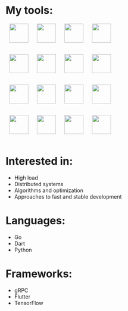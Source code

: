 
# My tools:



<img align="left" style="padding-left: 10px; padding-right: 10px; padding-bottom: 10px;" width="51px" height="51px" src="https://juststickers.in/wp-content/uploads/2016/07/go-programming-language.png" />
<img align="left" style="padding-left: 10px; padding-right: 10px; padding-bottom: 10px;" width="51px"  height="51px" src="https://upload.wikimedia.org/wikipedia/commons/7/7e/Dart-logo.png" />
<img align="left" style="padding-left: 10px; padding-right: 10px; padding-bottom: 10px;" width="51px"  height="51px" src="https://image.flaticon.com/icons/png/512/1822/1822899.png" />
<img align="left" style="padding-left: 10px; padding-right: 10px; padding-bottom: 10px;" width="51px"  height="51px" src="https://stickker.net/wp-content/uploads/2018/11/flutter.png-578x578.png" />

<br /><br /><br /><br />

<img align="left" style="padding-left: 10px; padding-right: 10px; padding-bottom: 10px;" width="51px"  height="51px" src="https://cdn.freebiesupply.com/logos/large/2x/leveldb-logo-png-transparent.png" />
<img align="left" style="padding-left: 10px; padding-right: 10px; padding-bottom: 10px;" width="51px"  height="51px" src="https://i1.wp.com/techxposer.com/wp-content/uploads/2019/12/grpc-icon.png?fit=626%2C664" />
<img align="left" style="padding-left: 10px; padding-right: 10px; padding-bottom: 10px;" width="51px"  height="51px" src="https://git-scm.com/images/logos/downloads/Git-Icon-1788C.png" />
<img align="left" style="padding-left: 10px; padding-right: 10px; padding-bottom: 10px;" width="51px"  height="51px" src="https://upload.wikimedia.org/wikipedia/commons/thumb/2/2d/Tensorflow_logo.svg/1200px-Tensorflow_logo.svg.png" />

<br /><br /><br /><br />

<img align="left" style="padding-left: 10px; padding-right: 10px; padding-bottom: 10px;" width="51px"  height="51px" src="https://www.drupal.org/files/project-images/rain-drop-hi.png" />
<img align="left" style="padding-left: 10px; padding-right: 10px; padding-bottom: 10px;" width="51px"  height="51px" src="https://www.docker.com/sites/default/files/d8/2019-07/vertical-logo-monochromatic.png" />
<img align="left" style="padding-left: 10px; padding-right: 10px; padding-bottom: 10px;" width="51px"  height="51px" src="https://upload.wikimedia.org/wikipedia/commons/0/00/Kubernetes_%28container_engine%29.png" />
<img align="left" style="padding-left: 10px; padding-right: 10px; padding-bottom: 10px;" width="51px"  height="51px" src="https://upload.wikimedia.org/wikipedia/commons/thumb/2/29/Postgresql_elephant.svg/1200px-Postgresql_elephant.svg.png" />

<br /><br /><br /><br />

<img align="left" style="padding-left: 10px; padding-right: 10px; padding-bottom: 10px;" width="51px"  height="51px" src="https://jpadilla.github.io/rabbitmqapp/assets/img/icon.png" />
<img align="left" style="padding-left: 10px; padding-right: 10px; padding-bottom: 10px;" width="51px"  height="51px" src="https://cdn.freebiesupply.com/logos/large/2x/graylog-logo-png-transparent.png" />
<img align="left" style="padding-left: 10px; padding-right: 10px; padding-bottom: 10px;" width="51px"  height="51px" src="https://avatars.githubusercontent.com/u/8562608?s=280&v=4" />
<img align="left" style="padding-left: 10px; padding-right: 10px; padding-bottom: 10px;" width="51px"  height="51px" src="https://upload.wikimedia.org/wikipedia/commons/thumb/1/17/GraphQL_Logo.svg/2048px-GraphQL_Logo.svg.png" />


<br /><br /><br /><br />


# Interested in:

- High load 
- Distributed systems
- Algorithms and optimization
- Approaches to fast and stable development

# Languages:

- Go
- Dart
- Python

# Frameworks:

- gRPC
- Flutter
- TensorFlow

